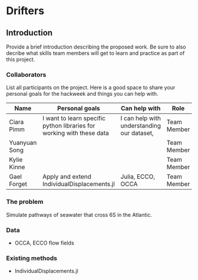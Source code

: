 # Drifters

## Introduction

Provide a brief introduction describing the proposed work. Be sure to also decribe what skills team members will get to learn and practice as part of this project.

### Collaborators

List all participants on the project. Here is a good space to share your personal goals for the hackweek and things you can help with.

| Name | Personal goals | Can help with | Role |
| ------------- | ------------- | ------------- | ------------- |
| Ciara Pimm | I want to learn specific python libraries for working with these data  | I can help with understanding our dataset,  | Team Member |
| Yuanyuan Song |  |  | Team Member |
| Kylie Kinne |  |  | Team Member |
| Gael Forget | Apply and extend IndividualDisplacements.jl | Julia, ECCO, OCCA | Team Member |

### The problem

Simulate pathways of seawater that cross 6S in the Atlantic.

### Data

- OCCA, ECCO flow fields

### Existing methods

- IndividualDisplacements.jl

